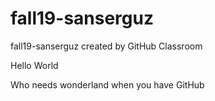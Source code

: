 # fall19-sanserguz
fall19-sanserguz created by GitHub Classroom

Hello World

Who needs wonderland when you have GitHub

